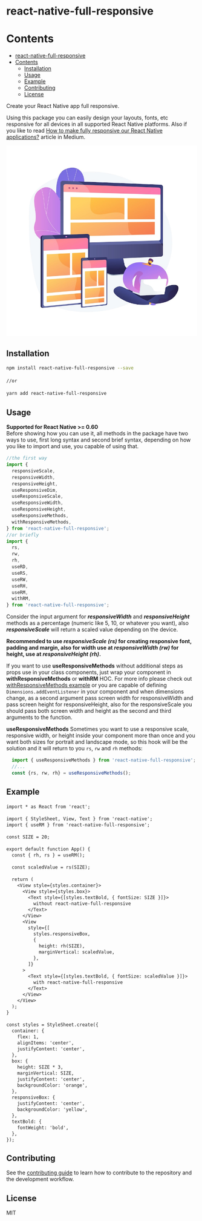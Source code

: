 # react-native-full-responsive

# Contents
- [react-native-full-responsive](#react-native-full-responsive)
- [Contents](#contents)
  - [Installation](#installation)
  - [Usage](#usage)
  - [Example](#example)
  - [Contributing](#contributing)
  - [License](#license)

Create your React Native app full responsive.

Using this package you can easily design your layouts, fonts, etc responsive for all devices in all supported React Native platforms.
Also if you like to read [How to make fully responsive our React Native applications?](https://medium.com/@hpousty/how-to-make-full-responsive-our-react-native-applications-9adaf26c11b1) article in Medium.

<p align="center">
  <img src="./baner.jpg" />
</p>

## Installation

```sh
npm install react-native-full-responsive --save

//or

yarn add react-native-full-responsive
```

## Usage
**Supported for React Native >= 0.60**<br/>
Before showing how you can use it, all methods in the package have two ways to use, first long syntax and second brief syntax, depending on how you like to import and use, you capable of using that.

```js
//the first way
import {
  responsiveScale,
  responsiveWidth,
  responsiveHeight,
  useResponsiveDim,
  useResponsiveScale,
  useResponsiveWidth,
  useResponsiveHeight,
  useResponsiveMethods,
  withResponsiveMethods,
} from 'react-native-full-responsive';
//or briefly
import {
  rs,
  rw,
  rh,
  useRD,
  useRS,
  useRW,
  useRH,
  useRM,
  withRM,
} from 'react-native-full-responsive';
```
Consider the input argument for ***responsiveWidth*** and ***responsiveHeight*** methods as a percentage (numeric like 5, 10, or whatever you want), also ***responsiveScale*** will return a scaled value depending on the device.

**Recommended to use *responsiveScale (rs)* for creating responsive font, padding and margin, also for width use at *responsiveWidth (rw)* for height, use at *responsiveHeight (rh)*.**

If you want to use **useResponsiveMethods** without additional steps as props use in your class components, just wrap your component in **withResponsiveMethods** or **withRM** HOC. For more info please check out [withResponsiveMethods example](https://github.com/Mhp23/react-native-full-responsive/tree/main/example/src/ClassApp/index.tsx) or you are capable of defining ```Dimensions.addEventListener``` in your component and when dimensions change, as a second argument pass screen width for responsiveWidth and pass screen height for responsiveHeight, also for the responsiveScale you should pass both screen width and height as the second and third arguments to the function.

**useResponsiveMethods**
Sometimes you want to use a responsive scale, responsive width, or height inside your component more than once and you want both sizes for portrait and landscape mode, so this hook will be the solution and it will return to you `rs`, `rw` and `rh` methods:

```ts
  import { useResponsiveMethods } from 'react-native-full-responsive'; //or useRM
  //...
  const {rs, rw, rh} = useResponsiveMethods();
```

## Example

```tsx
import * as React from 'react';

import { StyleSheet, View, Text } from 'react-native';
import { useRM } from 'react-native-full-responsive';

const SIZE = 20;

export default function App() {
  const { rh, rs } = useRM();

  const scaledValue = rs(SIZE);

  return (
    <View style={styles.container}>
      <View style={styles.box}>
        <Text style={[styles.textBold, { fontSize: SIZE }]}>
          without react-native-full-responsive
        </Text>
      </View>
      <View
        style={[
          styles.responsiveBox,
          {
            height: rh(SIZE),
            marginVertical: scaledValue,
          },
        ]}
      >
        <Text style={[styles.textBold, { fontSize: scaledValue }]}>
          with react-native-full-responsive
        </Text>
      </View>
    </View>
  );
}

const styles = StyleSheet.create({
  container: {
    flex: 1,
    alignItems: 'center',
    justifyContent: 'center',
  },
  box: {
    height: SIZE * 3,
    marginVertical: SIZE,
    justifyContent: 'center',
    backgroundColor: 'orange',
  },
  responsiveBox: {
    justifyContent: 'center',
    backgroundColor: 'yellow',
  },
  textBold: {
    fontWeight: 'bold',
  },
});
 ```

 ## Contributing

See the [contributing guide](CONTRIBUTING.md) to learn how to contribute to the repository and the development workflow.

 ## License
 MIT
